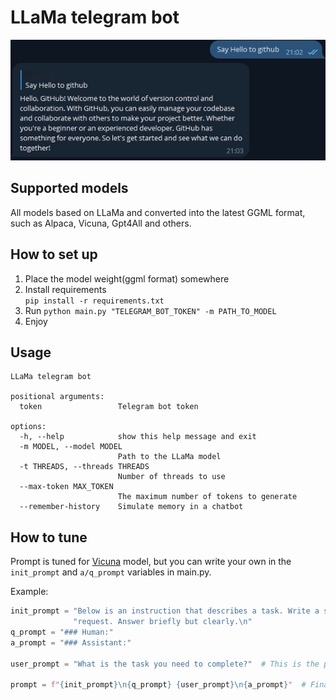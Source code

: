 # LLaMa telegram bot

![Logo](static/logo.png)

## Supported models

All models based on LLaMa and converted into the latest GGML format, such as Alpaca, Vicuna, Gpt4All and others.

## How to set up

1. Place the model weight(ggml format) somewhere
2. Install requirements  
`pip install -r requirements.txt`
3. Run
`python main.py "TELEGRAM_BOT_TOKEN" -m PATH_TO_MODEL`
4. Enjoy

## Usage
```commandline
LLaMa telegram bot

positional arguments:
  token                 Telegram bot token

options:
  -h, --help            show this help message and exit
  -m MODEL, --model MODEL
                        Path to the LLaMa model
  -t THREADS, --threads THREADS
                        Number of threads to use
  --max-token MAX_TOKEN
                        The maximum number of tokens to generate
  --remember-history    Simulate memory in a chatbot
```



## How to tune

Prompt is tuned for [Vicuna](https://vicuna.lmsys.org/) model, but you can write your own in the `init_prompt` and `a/q_prompt` variables in main.py. 

Example:  
```python
init_prompt = "Below is an instruction that describes a task. Write a short response that appropriately completes the " \
              "request. Answer briefly but clearly.\n"
q_prompt = "### Human:"
a_prompt = "### Assistant:"

user_prompt = "What is the task you need to complete?"  # This is the prompt that the user sends to bot

prompt = f"{init_prompt}\n{q_prompt} {user_prompt}\n{a_prompt}"  # Final prompt to be passed on to the model
```